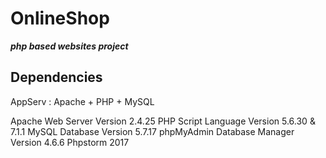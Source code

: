 # OnlineShop



***php based websites project***

    
## Dependencies

AppServ : Apache + PHP + MySQL

Apache Web Server Version 2.4.25
PHP Script Language Version 5.6.30 & 7.1.1
MySQL Database Version 5.7.17
phpMyAdmin Database Manager Version  4.6.6
Phpstorm 2017


